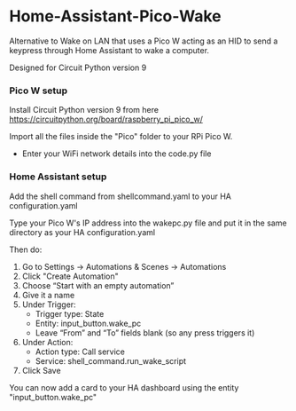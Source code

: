 # Home-Assistant-Pico-Wake
Alternative to Wake on LAN that uses a Pico W acting as an HID to send a keypress through Home Assistant to wake a computer.

Designed for Circuit Python version 9

### Pico W setup

Install Circuit Python version 9 from here https://circuitpython.org/board/raspberry_pi_pico_w/

Import all the files inside the "Pico" folder to your RPi Pico W.
 
- Enter your WiFi network details into the code.py file

### Home Assistant setup

Add the shell command from shellcommand.yaml to your HA configuration.yaml

Type your Pico W's IP address into the wakepc.py file and put it in the same directory as your HA configuration.yaml

Then do:
1. Go to Settings → Automations & Scenes → Automations
2. Click "Create Automation"
3. Choose “Start with an empty automation”
4. Give it a name
5. Under Trigger:
    - Trigger type: State
    - Entity: input_button.wake_pc
    - Leave “From” and “To” fields blank (so any press triggers it)
6. Under Action:
    - Action type: Call service
    - Service: shell_command.run_wake_script
7. Click Save

You can now add a card to your HA dashboard using the entity "input_button.wake_pc"
